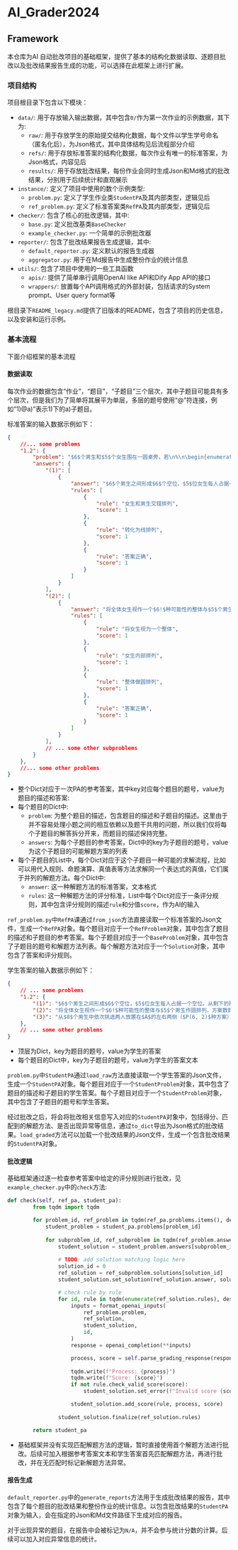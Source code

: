 # AI_Grader2024

## Framework 

本仓库为AI 自动批改项目的基础框架，提供了基本的结构化数据读取、逐题目批改以及批改结果报告生成的功能，可以选择在此框架上进行扩展。

### 项目结构

项目根目录下包含以下模块：
- `data/`: 用于存放输入输出数据，其中包含`0/`作为第一次作业的示例数据，其下为: 
  - `raw/`: 用于存放学生的原始提交结构化数据，每个文件以学生学号命名（匿名化后），为Json格式，其中具体结构见后流程部分介绍
  - `refs/`: 用于存放标准答案的结构化数据，每次作业有唯一的标准答案，为Json格式，内容见后
  - `results/`: 用于存放批改结果，每份作业会同时生成Json和Md格式的批改结果，分别用于后续统计和直观展示
- `instance/`: 定义了项目中使用的数个示例类型:
  - `problem.py`: 定义了学生作业类`StudentPA`及其内部类型，逻辑见后
  - `ref_problem.py`: 定义了标准答案类`RefPA`及其内部类型，逻辑见后
- `checker/`: 包含了核心的批改逻辑，其中:
  - `base.py`: 定义批改基类`BaseChecker` 
  - `example_checker.py`: 一个简单的示例批改器
- `reporter/`: 包含了批改结果报告生成逻辑，其中:
  - `default_reporter.py`: 定义默认的报告生成器
  - `aggregator.py`: 用于在Md报告中生成整份作业的统计信息
- `utils/`: 包含了项目中使用的一些工具函数
  - `apis/`: 提供了简单串行调用OpenAI like API和Dify App API的接口
  - `wrappers/`: 放置每个API调用格式的外部封装，包括请求的System prompt、User query format等

根目录下`README_legacy.md`提供了旧版本的README，包含了项目的历史信息，以及安装和运行示例。

### 基本流程

下面介绍框架的基本流程

#### 数据读取

每次作业的数据包含“作业”，“题目”，“子题目”三个层次，其中子题目可能具有多个层次，但是我们为了简单将其展平为单层，多层的题号使用“@”符连接，例如“1)@a)”表示1)下的a)子题目。

标准答案的输入数据示例如下：
```json
{
    //... some problems
    "1.2": {
        "problem": "$6$个男生和$5$个女生围在一圆桌旁，若\n%\n\begin{enumerate}[label={\rm (arabic*)}]\n    item 任何两个女生不相邻；\n    item 所有女生形成一个整体；\n    item 女生$A$两侧均是男生。\nend{enumerate}\n%\n分别讨论有多少种方案。",
        "answers": {
            "(1)": [
                {
                    "answer": "$6$个男生之间形成$6$个空位，$5$位女生每人占据一个空位。从剩下的那个空位处切开圆排列、顺时针展开，即得到男女间隔的一个线排列，而所求的圆排列显然和展开后的线排列一一对应。因此，方案数即为$6! \\dotp 5! = 86400$",
                    "rules": [
                        {
                            "rule": "女生和男生交错排列",
                            "score": 1
                        },
                        {
                            "rule": "转化为线排列",
                            "score": 1
                        },
                        {
                            "rule": "答案正确",
                            "score": 1
                        }
                    ]
                }
            ],
            "(2)": [
                {
                    "answer": "将全体女生视作一个$6!$种可能性的整体与$5$个男生作圆排列，方案数即为$6! \\dotp 5! = 86400$；",
                    "rules": [
                        {
                            "rule": "将女生视为一个整体",
                            "score": 1
                        },
                        {
                            "rule": "女生内部排列",
                            "score": 1
                        },
                        {
                            "rule": "整体做圆排列",
                            "score": 1
                        },
                        {
                            "rule": "答案正确",
                            "score": 1
                        }
                    ]
                }
            ],
            // ... some other subproblems
        }
    },
    //... some other problems
}
```
- 整个Dict对应于一次PA的参考答案，其中key对应每个题目的题号，value为题目的描述和答案:
- 每个题目的Dict中:
  - `problem`: 为整个题目的描述，包含题目的描述和子题目的描述。这里由于并不容易处理小题之间的相互依赖以及题干共用的问题，所以我们仅将每个子题目的解答拆分开来，而题目的描述保持完整。
  - `answers`: 为每个子题目的参考答案，Dict中的key为子题目的题号，value为这个子题目的可能解题方案的列表
- 每个子题目的List中，每个Dict对应于这个子题目一种可能的求解流程，比如可以用代入规则、命题演算、真值表等方法求解同一个表达式的真值，它们属于并列的解题方法。每个Dict中:
  - `answer`: 这一种解题方法的标准答案，文本格式
  - `rules`: 这一种解题方法的评分标准，List中每个Dict对应于一条评分规则，其中包含评分规则的描述`rule`和分值`score`，作为AI的输入

`ref_problem.py`中`RefPA`课通过`from_json`方法直接读取一个标准答案的Json文件，生成一个`RefPA`对象。每个题目对应于一个`RefProblem`对象，其中包含了题目的描述和子题目的参考答案。每个子题目对应于一个`BaseProblem`对象，其中包含了子题目的题号和解题方法列表。每个解题方法对应于一个`Solution`对象，其中包含了答案和评分规则。

学生答案的输入数据示例如下：
```json
{
    // ... some problems
    "1.2": {
        "(1)": "$6$个男生之间形成$6$个空位，$5$位女生每人占据一个空位。从剩下的那个空位处切开圆排列、顺时针展开，即得到男女间隔的一个线排列，而所求的圆排列显然和展开后的线排列一一对应。因此，方案数即为$6! \\dotp 5! = 86400$",
        "(2)": "将全体女生视作一个$6!$种可能性的整体与$5$个男生作圆排列，方案数即为$6! \\dotp 5! = 86400$；",
        "(3)": "从$8$个男生中依次挑选两人放置在$A$的左右两侧（$P(6, 2)$种方案），然后将其视作一个整体与其余$8$个学生作圆排列，方案数即为$P(6, 2) \\dotp 8! = 1\\,209\\,600$"
    },
    // ... some other problems
}
```
- 顶层为Dict，key为题目的题号，value为学生的答案
- 每个题目的Dict中，key为子题目的题号，value为学生的答案文本

`problem.py`中`StudentPA`通过`load_raw`方法直接读取一个学生答案的Json文件，生成一个`StudentPA`对象。每个题目对应于一个`StudentProblem`对象，其中包含了题目的描述和子题目的学生答案。每个子题目对应于一个`StudentProblem`对象，其中包含了子题目的题号和学生答案。

经过批改之后，将会将批改相关信息写入对应的`StudentPA`对象中，包括得分、匹配到的解题方法、是否出现异常等信息，通过`to_dict`导出为Json格式的批改结果。`load_graded`方法可以加载一个批改结果的Json文件，生成一个包含批改结果的`StudentPA`对象。

#### 批改逻辑

基础框架通过逐一检查参考答案中给定的评分规则进行批改，见`example_checker.py`中的`check`方法:

```python
def check(self, ref_pa, student_pa):
        from tqdm import tqdm

        for problem_id, ref_problem in tqdm(ref_pa.problems.items(), desc="Checking problems", total=len(ref_pa.problems)):
            student_problem = student_pa.problems[problem_id]
            
            for subproblem_id, ref_subproblem in tqdm(ref_problem.answers.items(), desc="Checking subproblems", total=len(ref_problem.answers)):
                student_solution = student_problem.answers[subproblem_id]
                
                # TODO: add solution matching logic here
                solution_id = 0
                ref_solution = ref_subproblem.solutions[solution_id]
                student_solution.set_solution(ref_solution.answer, solution_id)

                # check rule by rule
                for id, rule in tqdm(enumerate(ref_solution.rules), desc="Checking rules", total=len(ref_solution.rules)):
                    inputs = format_openai_inputs(
                        ref_problem.problem,
                        ref_solution,
                        student_solution,
                        id,
                    )
                    response = openai_completion(**inputs)

                    process, score = self.parse_grading_response(response)
                    
                    tqdm.write(f"Process: {process}")
                    tqdm.write(f"Score: {score}")
                    if not rule.check_valid_score(score):
                        student_solution.set_error(f"Invalid score {score} for rule {rule.rule} (max {rule.score})")

                    student_solution.add_score(rule, process, score)
                
                student_solution.finalize(ref_solution.rules)

        return student_pa
```
- 基础框架并没有实现匹配解题方法的逻辑，暂时直接使用首个解题方法进行批改。后续可加入根据参考答案文本和学生答案首先匹配解题方法，再进行批改，并在无匹配时标记新解题方法异常。

#### 报告生成

`default_reporter.py`中的`generate_reports`方法用于生成批改结果的报告，其中包含了每个题目的批改结果和整份作业的统计信息。以包含批改结果的`StudentPA`对象为输入，会在指定的Json和Md文件路径下生成对应的报告。

对于出现异常的题目，在报告中会被标记为`N/A`，并不会参与统计分数的计算。后续可以加入对应异常信息的统计。